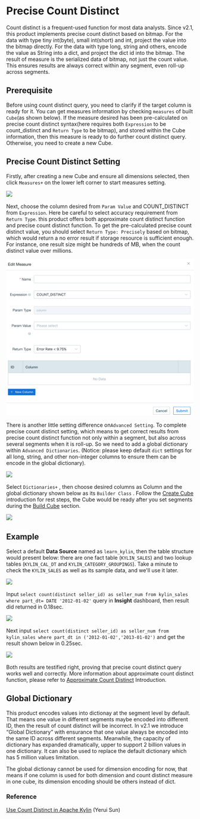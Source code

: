 # Precise Count Distinct

Count distinct is a frequent-used function for most data analysts. Since v2.1, this product implements precise count distinct based on bitmap. For the data with type tiny int(byte), small int(short) and int, project the value into the bitmap directly. For the data with type long, string and others, encode the value as String into a dict, and project the dict id into the bitmap. The result of measure is the serialized data of bitmap, not just the count value. This ensures results are always correct within any segment, even roll-up across segments. 



## Prerequisite

Before using count distinct query, you need to clarify if the target column is ready for it. You can get measures information by checking `measures` of built `Cube`(as shown below). If the measure desired has been pre-calculated on precise count distinct syntax(here requires both `Expression` to be count_distinct and `Return Type` to be bitmap), and stored within the Cube information, then this measure is ready to do further count distinct query. Otherwise, you need to create a new Cube.



## Precise Count Distinct Setting 

Firstly, after creating a new Cube and ensure all dimensions selected, then click `Measures+` on the lower left corner to start measures setting.  

![](images/cd_measures_add.4.png)

Next, choose the column desired from `Param Value` and COUNT_DISTINCT from `Expression`. Here be careful to select accuracy requirement from `Return Type`.  this product offers both approximate count distinct function and precise count distinct function. To get the pre-calculated precise count distinct value, you should select  `Return Type: Precisely` based on bitmap, which would return a no error result if storage resource is sufficient enough. For instance, one result size might be hundreds of MB, when the count distinct value over millions.

![](images/cd_measures_add.2.png)



There is another little setting difference on`Advanced Setting`. To complete precise count distinct setting, which means to get correct results from precise count distinct function not only within a segment, but also across several segments when it is roll-up. So we need to add a global dictionary within `Advanced Dictionaries`. (Notice: please keep default `dict` settings for all long, string, and other non-integer columns to ensure them can be encode in the global dictionary).

![](images/cd_measures_add.5.png)

Select `Dictionaries+` , then choose desired columns as Column and the global dictionary shown below as its `Builder Class` . Follow the [Create Cube](create_cube.en.md) introduction for rest steps, the Cube would be ready after you set segments during the [Build Cube](../build_cube.en.md) section.

![](images/cd_meausres_add.6.png)

## Example

Select a default **Data Source** named as `learn_kylin`, then the table structure would present below: there are one fact table (`KYLIN_SALES`) and two lookup tables (`KYLIN_CAL_DT` and `KYLIN_CATEGORY_GROUPINGS`). Take a minute to check the `KYLIN_SALES` as well as its sample data, and we'll use it later.

![](images/wd_datasample.png)



Input `select count(distinct seller_id) as seller_num from kylin_sales where part_dt= DATE '2012-01-02'` query in **Insight** dashboard, then result did returned in 0.18sec.  

![](images/cd_measures_add.7.png)

Next input `select count(distinct seller_id) as seller_num from kylin_sales where part_dt in ('2012-01-02','2013-01-02')`  and get the result shown below in 0.25sec. 

![](images/cd_measures_add.8.png)



Both results are testified right, proving that precise count distinct query works well and correctly. More information about approximate count distinct function, please refer to [Approximate Count Distinct](count_distinct.en.md) Introduction.



## Global Dictionary

This product encodes values into dictionay at the segment level by default. That means one value in different segments maybe encoded into different ID, then the result of count distinct will be incorrect. In v2.1 we introduce “Global Dictionary” with ensurance that one value always be encoded into the same ID across different segments. Meanwhile, the capacity of dictionary has expanded dramatically, upper to support 2 billion values in one dictionary. It can also be used to replace the default dictionary which has 5 million values limitation. 

The global dictionay cannot be used for dimension encoding for now, that means if one column is used for both dimension and count distinct measure in one cube, its dimension encoding should be others instead of dict. 

### Reference

[Use Count Distinct in Apache Kylin](http://kylin.apache.org/blog/2016/08/01/count-distinct-in-kylin/) (Yerui Sun)

